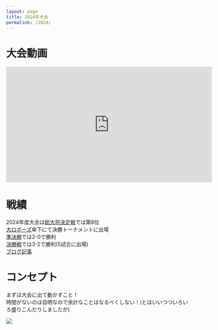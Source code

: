 ```yaml
---
layout: page
title: 2024年大会
permalink: /2024/
---
```

# 大会動画
<iframe width="560" height="315" src="https://www.youtube.com/embed/UWSe1TFjZzk?si=_oQCiJWnMb3PGI3s" title="YouTube video player" frameborder="0" allow="accelerometer; autoplay; clipboard-write; encrypted-media; gyroscope; picture-in-picture; web-share" referrerpolicy="strict-origin-when-cross-origin" allowfullscreen></iframe>

# 戦績
2024年度大会は[総大将決定戦](https://www.youtube.com/live/vzNiVW0RnFI?si=99GYdgR8uguHoofI)では第8位  
[大ロボーズ](https://core.scramble-robot.org/player_team/dairobos/)傘下にて決勝トーナメントに出場  
[準決勝](https://www.youtube.com/live/S1zGDQoMSXo?si=l3i_r7DlhmGuDFUf)では2-0で勝利  
[決勝戦](https://www.youtube.com/live/UWSe1TFjZzk?si=oNLwdvn6uPN005K1)では3-2で勝利(5試合に出場)  
[ブログ記事](https://blog.mmaakkyyii.com/posts/post51/)

# コンセプト
まずは大会に出て動かすこと！  
時間がないのは自明なので余計なことはなるべくしない！(とはいいつついろいろ盛りこんだりしましたが)

![](img/2024/machine2024.gif)  